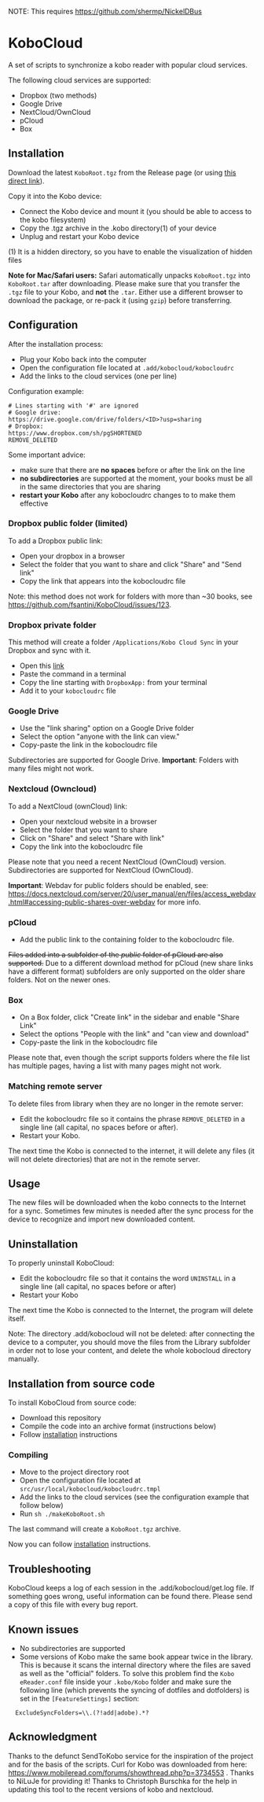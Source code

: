 NOTE: This requires https://github.com/shermp/NickelDBus 

# KoboCloud
A set of scripts to synchronize a kobo reader with popular cloud services.

The following cloud services are supported:

- Dropbox (two methods)
- Google Drive
- NextCloud/OwnCloud
- pCloud
- Box

## <a name="installation"></a>Installation

Download the latest `KoboRoot.tgz` from the Release page (or using [this direct link](https://github.com/fsantini/KoboCloud/releases/download/latest/KoboRoot.tgz)).

Copy it into the Kobo device:

- Connect the Kobo device and mount it (you should be able to access to the kobo filesystem)
- Copy the .tgz archive in the .kobo directory(1) of your device
- Unplug and restart your Kobo device

(1) It is a hidden directory, so you have to enable the visualization of hidden files

**Note for Mac/Safari users:** Safari automatically unpacks `KoboRoot.tgz` into `KoboRoot.tar` after downloading. Please make sure that you transfer the `.tgz` file to your Kobo, and **not** the `.tar`. Either use a different browser to download the package, or re-pack it (using `gzip`) before transferring.

## Configuration

After the installation process:

- Plug your Kobo back into the computer
- Open the configuration file located at `.add/kobocloud/kobocloudrc`
- Add the links to the cloud services (one per line)

Configuration example:

```
# Lines starting with '#' are ignored
# Google drive:
https://drive.google.com/drive/folders/<ID>?usp=sharing
# Dropbox:
https://www.dropbox.com/sh/pgSHORTENED
REMOVE_DELETED
```

Some important advice:
- make sure that there are **no spaces** before or after the link on the line
- **no subdirectories** are supported at the moment, your books must be all in the same directories that you are sharing
- **restart your Kobo** after any kobocloudrc changes to to make them effective

### Dropbox public folder (limited)

To add a Dropbox public link:

- Open your dropbox in a browser
- Select the folder that you want to share and click "Share" and "Send link"
- Copy the link that appears into the kobocloudrc file

Note: this method does not work for folders with more than ~30 books, see https://github.com/fsantini/KoboCloud/issues/123.

### Dropbox private folder

This method will create a folder `/Applications/Kobo Cloud Sync` in your Dropbox and sync with it.

- Open this [link](https://www.dropbox.com/oauth2/authorize?response_type=code&token_access_type=offline&client_id=5oyw72cfwcp352f&code_challenge_method=plain&code_challenge=0000000000000000000000000000000000000000000&redirect_uri=https://louisabraham.github.io/KoboCloud/)
- Paste the command in a terminal
- Copy the line starting with `DropboxApp:` from your terminal
- Add it to your `kobocloudrc` file

### Google Drive

- Use the "link sharing" option on a Google Drive folder
- Select the option "anyone with the link can view."
- Copy-paste the link in the kobocloudrc file

Subdirectories are supported for Google Drive.
**Important**: Folders with many files might not work.

### Nextcloud (Owncloud)

To add a NextCloud (ownCloud) link:

- Open your nextcloud website in a browser
- Select the folder that you want to share
- Click on "Share" and select "Share with link"
- Copy the link into the kobocloudrc file

Please note that you need a recent NextCloud (OwnCloud) version.
Subdirectories are supported for NextCloud (OwnCloud).

**Important**: Webdav for public folders should be enabled, see: https://docs.nextcloud.com/server/20/user_manual/en/files/access_webdav.html#accessing-public-shares-over-webdav for more info.

### pCloud

- Add the public link to the containing folder to the kobocloudrc file.

~~Files added into a subfolder of the *public* folder of pCloud are also supported.~~
Due to a different download method for pCloud (new share links have a different format) subfolders are only supported on the older share folders. Not on the newer ones.

### Box

- On a Box folder, click "Create link" in the sidebar and enable "Share Link"
- Select the options "People with the link" and "can view and download"
- Copy-paste the link in the kobocloudrc file

Please note that, even though the script supports folders where the file list has multiple pages, having a list with many pages might not work.

### Matching remote server
To delete files from library when they are no longer in the remote server:

- Edit the kobocloudrc file so it contains the phrase `REMOVE_DELETED` in a single line (all capital, no spaces before or after).
- Restart your Kobo.

The next time the Kobo is connected to the internet, it will delete any files (it will not delete directories) that are not in the remote server.


## Usage

The new files will be downloaded when the kobo connects to the Internet for a sync. Sometimes few minutes is needed after the sync process for the device to recognize and import new downloaded content.

## Uninstallation

To properly uninstall KoboCloud:

- Edit the kobocloudrc file so that it contains the word `UNINSTALL` in a single line (all capital, no spaces before or after)
- Restart your Kobo

The next time the Kobo is connected to the Internet, the program will delete itself.

Note: The directory .add/kobocloud will not be deleted: after connecting the device to a computer, you should move the files from the Library subfolder in order not to lose your content, and delete the whole kobocloud directory manually.

## Installation from source code

To install KoboCloud from source code:

- Download this repository
- Compile the code into an archive format (instructions below)
- Follow [installation](#installation) instructions

### Compiling

- Move to the project directory root
- Open the configuration file located at `src/usr/local/kobocloud/kobocloudrc.tmpl`
- Add the links to the cloud services (see the configuration example that follow below)
- Run `sh ./makeKoboRoot.sh`

The last command will create a `KoboRoot.tgz` archive.

Now you can follow [installation](#installation) instructions.

## Troubleshooting

KoboCloud keeps a log of each session in the .add/kobocloud/get.log file. If something goes wrong, useful information can be found there. Please send a copy of this file with every bug report.

## Known issues

* No subdirectories are supported
* Some versions of Kobo make the same book appear twice in the library. This is because it scans the internal directory where the files are saved as well as the "official" folders. To solve this problem find the `Kobo eReader.conf` file inside your `.kobo/Kobo` folder and make sure the following line (which prevents the syncing of dotfiles and dotfolders) is set in the `[FeatureSettings]` section:
```
  ExcludeSyncFolders=\\.(?!add|adobe).*?
```


## Acknowledgment

Thanks to the defunct SendToKobo service for the inspiration of the project and for the basis of the scripts.
Curl for Kobo was downloaded from here: https://www.mobileread.com/forums/showthread.php?p=3734553 . Thanks to NiLuJe for providing it!
Thanks to Christoph Burschka for the help in updating this tool to the recent versions of kobo and nextcloud.
